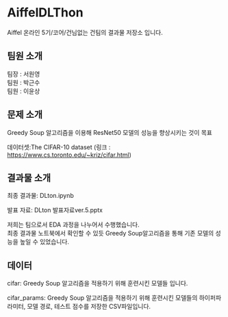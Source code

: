 # AiffelDLThon
Aiffel 온라인 5기/코어/건님없는 건팀의 결과물 저장소 입니다.

## 팀원 소개
팀장 : 서원영  
팀원 : 박근수  
팀원 : 이윤상  

## 문제 소개
Greedy Soup 알고리즘을 이용해 ResNet50 모델의 성능을 향상시키는 것이 목표

데이터셋:The CIFAR-10 dataset (링크 : https://www.cs.toronto.edu/~kriz/cifar.html)

## 결과물 소개
최종 결과물: DLton.ipynb

발표 자료: DLton 발표자료ver.5.pptx

저희는 팀으로서 EDA 과정을 나누어서 수행했습니다.  
최종 결과물 노트북에서 확인할 수 있듯 Greedy Soup알고리즘을 통해 기존 모델의 성능을
높일 수 있었습니다.

## 데이터
cifar: Greedy Soup 알고리즘을 적용하기 위해 훈련시킨 모델들 입니다.

cifar_params: Greedy Soup 알고리즘을 적용하기 위해 훈련시킨 모델들의 하이퍼파라미터, 모델 경로, 테스트 점수를 저장한 CSV파일입니다.


